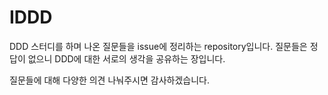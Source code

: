 # IDDD

DDD 스터디를 하며 나온 질문들을 issue에 정리하는 repository입니다.
질문들은 정답이 없으니 DDD에 대한 서로의 생각을 공유하는 장입니다.

질문들에 대해 다양한 의견 나눠주시면 감사하겠습니다.
